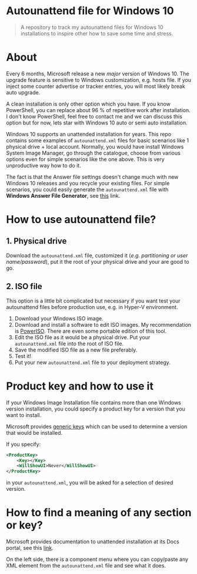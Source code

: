 # Autounattend file for Windows 10
> A repository to track my autounattend files for Windows 10 installations to inspire other how to save some time and stress.

# About
Every 6 months, Microsoft release a new *major* version of Windows 10. The upgrade feature is sensitive to Windows customization, e.g. hosts file. If you inject some counter advertise or tracker entries, you will most likely break auto upgrade.

A clean installation is only other option which you have. If you know PowerShell, you can replace about 96 % of repetitive work after installation. I don't know PowerShell, feel free to contact me and we can discuss this option but for now, lets star with Windows 10 auto or semi auto installation.

Windows 10 supports an unattended installation for years. This repo contains some examples of `autounattend.xml` files for basic scenarios like 1 physical drive + local account. Normally, you would have install Windows System Image Manager, go through the catalogue, choose from various options even for simple scenarios like the one above. This is very unproductive way how to do it.

The fact is that the Answer file settings doesn't change much with new Windows 10 releases and you recycle your existing files. For simple scenarios, you could easily generate the `autounattend.xml` file with **Windows Answer File Generator**, see [this](https://www.windowsafg.com/index.html) link.

# How to use autounattend file?
## 1. Physical drive
Download the `autounattend.xml` file, customized it (*e.g. partitioning or user name/password*), put it the root of your physical drive and your are good to go.

## 2. ISO file
This option is a little bit complicated but necessary if you want test your autounattend files before production use, e.g. in Hyper-V environment.
1. Download your Windows ISO image.
2. Download and install a software to edit ISO images. My recommendation is [PowerISO](https://www.poweriso.com/download.php). There are even some portable edition of this tool.
3. Edit the ISO file as it would be a physical drive. Put your `autounattend.xml` file into the root of ISO file.
4. Save the modified ISO file as a new file preferably.
5. Test it! 
6. Put your new `autounattend.xml` file to your deployment strategy.

# Product key and how to use it
If your Windows Image Installation file contains more than one Windows version installation, you could specify a product key for a version that you want to install.

Microsoft provides [generic keys](https://docs.microsoft.com/en-us/windows-server/get-started/kmsclientkeys) which can be used to determine a version that would be installed.

If you specify:

```xml
<ProductKey>
    <Key></Key>
    <WillShowUI>Never</WillShowUI>
</ProductKey>
```

in your `autounattend.xml`, you will be asked for a selection of desired version.

# How to find a meaning of any section or key?
Microsoft provides documentation to unattended installation at its Docs portal, see this [link](https://docs.microsoft.com/en-us/windows-hardware/customize/desktop/unattend/).

On the left side, there is a component menu where you can copy/paste any XML element from the `autounattend.xml` file and see what it does.
